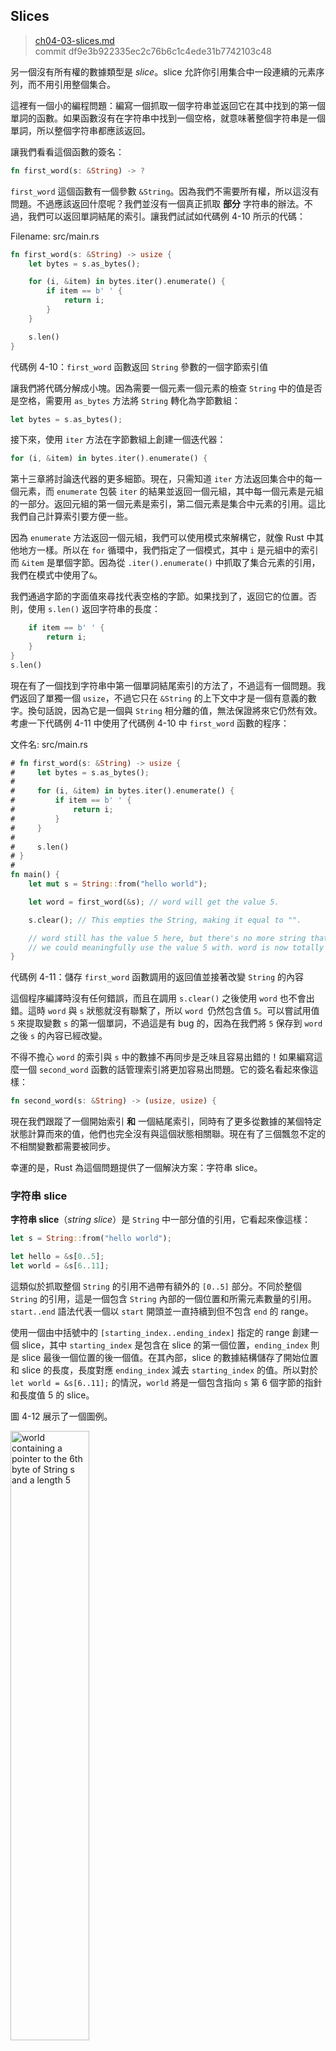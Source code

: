 ## Slices

> [ch04-03-slices.md](https://github.com/rust-lang/book/blob/master/second-edition/src/ch04-03-slices.md)
> <br>
> commit df9e3b922335ec2c76b6c1c4ede31b7742103c48

另一個沒有所有權的數據類型是 *slice*。slice 允許你引用集合中一段連續的元素序列，而不用引用整個集合。

這裡有一個小的編程問題：編寫一個抓取一個字符串並返回它在其中找到的第一個單詞的函數。如果函數沒有在字符串中找到一個空格，就意味著整個字符串是一個單詞，所以整個字符串都應該返回。

讓我們看看這個函數的簽名：

```rust
fn first_word(s: &String) -> ?
```

`first_word` 這個函數有一個參數 `&String`。因為我們不需要所有權，所以這沒有問題。不過應該返回什麼呢？我們並沒有一個真正抓取 **部分** 字符串的辦法。不過，我們可以返回單詞結尾的索引。讓我們試試如代碼例 4-10 所示的代碼：

<span class="filename">Filename: src/main.rs</span>

```rust
fn first_word(s: &String) -> usize {
    let bytes = s.as_bytes();

    for (i, &item) in bytes.iter().enumerate() {
        if item == b' ' {
            return i;
        }
    }

    s.len()
}
```

<span class="caption">代碼例 4-10：`first_word` 函數返回 `String` 參數的一個字節索引值</span>

讓我們將代碼分解成小塊。因為需要一個元素一個元素的檢查 `String` 中的值是否是空格，需要用 `as_bytes` 方法將 `String` 轉化為字節數組：

```rust
let bytes = s.as_bytes();
```

接下來，使用 `iter` 方法在字節數組上創建一個迭代器：

```rust
for (i, &item) in bytes.iter().enumerate() {
```

第十三章將討論迭代器的更多細節。現在，只需知道 `iter` 方法返回集合中的每一個元素，而 `enumerate` 包裝 `iter` 的結果並返回一個元組，其中每一個元素是元組的一部分。返回元組的第一個元素是索引，第二個元素是集合中元素的引用。這比我們自己計算索引要方便一些。

因為 `enumerate` 方法返回一個元組，我們可以使用模式來解構它，就像 Rust 中其他地方一樣。所以在 `for` 循環中，我們指定了一個模式，其中 `i` 是元組中的索引而 `&item` 是單個字節。因為從 `.iter().enumerate()` 中抓取了集合元素的引用，我們在模式中使用了`&`。

我們通過字節的字面值來尋找代表空格的字節。如果找到了，返回它的位置。否則，使用 `s.len()` 返回字符串的長度：

```rust
    if item == b' ' {
        return i;
    }
}
s.len()
```

現在有了一個找到字符串中第一個單詞結尾索引的方法了，不過這有一個問題。我們返回了單獨一個 `usize`，不過它只在 `&String` 的上下文中才是一個有意義的數字。換句話說，因為它是一個與 `String` 相分離的值，無法保證將來它仍然有效。考慮一下代碼例 4-11 中使用了代碼例 4-10 中 `first_word` 函數的程序：

<span class="filename">文件名: src/main.rs</span>

```rust
# fn first_word(s: &String) -> usize {
#     let bytes = s.as_bytes();
#
#     for (i, &item) in bytes.iter().enumerate() {
#         if item == b' ' {
#             return i;
#         }
#     }
#
#     s.len()
# }
#
fn main() {
    let mut s = String::from("hello world");

    let word = first_word(&s); // word will get the value 5.

    s.clear(); // This empties the String, making it equal to "".

    // word still has the value 5 here, but there's no more string that
    // we could meaningfully use the value 5 with. word is now totally invalid!
}
```

<span class="caption">代碼例 4-11：儲存 `first_word` 函數調用的返回值並接著改變 `String` 的內容</span>

這個程序編譯時沒有任何錯誤，而且在調用 `s.clear()` 之後使用 `word` 也不會出錯。這時 `word` 與 `s` 狀態就沒有聯繫了，所以 `word `仍然包含值 `5`。可以嘗試用值 `5` 來提取變數 `s` 的第一個單詞，不過這是有 bug 的，因為在我們將 `5` 保存到 `word` 之後 `s` 的內容已經改變。

不得不擔心 `word` 的索引與 `s` 中的數據不再同步是乏味且容易出錯的！如果編寫這麼一個 `second_word` 函數的話管理索引將更加容易出問題。它的簽名看起來像這樣：

```rust
fn second_word(s: &String) -> (usize, usize) {
```

現在我們跟蹤了一個開始索引 **和** 一個結尾索引，同時有了更多從數據的某個特定狀態計算而來的值，他們也完全沒有與這個狀態相關聯。現在有了三個飄忽不定的不相關變數都需要被同步。

幸運的是，Rust 為這個問題提供了一個解決方案：字符串 slice。

### 字符串 slice

**字符串 slice**（*string slice*）是 `String` 中一部分值的引用，它看起來像這樣：

```rust
let s = String::from("hello world");

let hello = &s[0..5];
let world = &s[6..11];
```

這類似於抓取整個 `String` 的引用不過帶有額外的 `[0..5]` 部分。不同於整個 `String` 的引用，這是一個包含 `String` 內部的一個位置和所需元素數量的引用。`start..end` 語法代表一個以 `start` 開頭並一直持續到但不包含 `end` 的 range。

使用一個由中括號中的 `[starting_index..ending_index]` 指定的 range 創建一個 slice，其中 `starting_index` 是包含在 slice 的第一個位置，`ending_index` 則是 slice 最後一個位置的後一個值。在其內部，slice 的數據結構儲存了開始位置和 slice 的長度，長度對應 `ending_index` 減去 `starting_index` 的值。所以對於 `let world = &s[6..11];` 的情況，`world` 將是一個包含指向 `s` 第 6 個字節的指針和長度值 5 的 slice。

圖 4-12 展示了一個圖例。

<img alt="world containing a pointer to the 6th byte of String s and a length 5" src="img/trpl04-06.svg" class="center" style="width: 50%;" />

<span class="caption">圖 4-12：引用了部分 `String` 的字符串 slice</span>

對於 Rust 的 `..` range 語法，如果想要從第一個索引（0）開始，可以不寫兩個點號之前的值。換句話說，如下兩個語句是相同的：

```rust
let s = String::from("hello");

let slice = &s[0..2];
let slice = &s[..2];
```

由此類推，如果 slice 包含 `String` 的最後一個字節，也可以捨棄尾部的數字。這意味著如下也是相同的：

```rust
let s = String::from("hello");

let len = s.len();

let slice = &s[3..len];
let slice = &s[3..];
```

也可以同時捨棄這兩個值來抓取一個整個字符串的 slice。所以如下亦是相同的：

```rust
let s = String::from("hello");

let len = s.len();

let slice = &s[0..len];
let slice = &s[..];
```

在記住所有這些知識後，讓我們重寫 `first_word` 來返回一個 slice。「字符串 slice」 的類型簽名寫作 `&str`：

<span class="filename">文件名: src/main.rs</span>

```rust
fn first_word(s: &String) -> &str {
    let bytes = s.as_bytes();

    for (i, &item) in bytes.iter().enumerate() {
        if item == b' ' {
            return &s[0..i];
        }
    }

    &s[..]
}
```

我們使用跟代碼例 4-10 相同的方式抓取單詞結尾的索引，通過尋找第一個出現的空格。當我們找到一個空格，我們返回一個索引，它使用字符串的開始和空格的索引來作為開始和結束的索引。

現在當調用 `first_word` 時，會返回一個單獨的與底層數據相聯繫的值。這個值由一個 slice 開始位置的引用和 slice 中元素的數量組成。

`second_word`函數也可以改為返回一個 slice：

```rust
fn second_word(s: &String) -> &str {
```

現在我們有了一個不易混雜的直觀的 API 了，因為編譯器會確保指向 `String` 的引用保持有效。還記得代碼例 4-11 程序中，那個當我們抓取第一個單詞結尾的索引不過接著就清除了字符串所以索引就無效了的 bug 嗎？那些代碼邏輯上是不正確的，不過卻沒有表現出任何直接的錯誤。問題會在之後嘗試對空字符串使用第一個單詞的索引時出現。slice 就不可能出現這種 bug 並讓我們更早的知道出問題了。使用 slice 版本的 `first_word` 會拋出一個編譯時錯誤：

<span class="filename">Filename: src/main.rs</span>

```rust
fn main() {
    let mut s = String::from("hello world");

    let word = first_word(&s);

    s.clear(); // Error!
}
```

這裡是編譯錯誤：

```text
17:6 error: cannot borrow `s` as mutable because it is also borrowed as
            immutable [E0502]
    s.clear(); // Error!
    ^
15:29 note: previous borrow of `s` occurs here; the immutable borrow prevents
            subsequent moves or mutable borrows of `s` until the borrow ends
    let word = first_word(&s);
                           ^
18:2 note: previous borrow ends here
fn main() {

}
^
```

回憶一下借用規則，當擁有某值的不可變引用時，就不能再抓取一個可變引用。因為 `clear` 需要清空 `String`，它嘗試抓取一個可變引用，它失敗了。Rust 不僅使得我們的 API 簡單易用，也在編譯時就消除了一整類的錯誤！

#### 字符串字面值就是 slice

還記得我們講到過字符串字面值被儲存在二進制文件中嗎。現在知道 slice 了，我們就可以正確的理解字符串字面值了：

```rust
let s = "Hello, world!";
```

這裡 `s` 的類型是 `&str`：它是一個指向二進制程序特定位置的 slice。這也就是為什麼字符串字面值是不可變的；`&str` 是一個不可變引用。

#### 字符串 slice 作為參數

在知道了能夠抓取字面值和 `String` 的 slice 後引起了另一個對 `first_word` 的改進，這是它的簽名：

```rust
fn first_word(s: &String) -> &str {
```

相反一個更有經驗的 Rustacean 會寫下如下這一行，因為它使得可以對 `String` 和 `&str` 使用相同的函數：

```rust
fn first_word(s: &str) -> &str {
```

如果有一個字符串 slice，可以直接傳遞它。如果有一個 `String`，則可以傳遞整個 `String` 的 slice。定義一個抓取字符串 slice 而不是字符串引用的函數使得我們的 API 更加通用並且不會丟失任何功能：

<span class="filename">Filename: src/main.rs</span>

```rust
# fn first_word(s: &str) -> &str {
#     let bytes = s.as_bytes();
#
#     for (i, &item) in bytes.iter().enumerate() {
#         if item == b' ' {
#             return &s[0..i];
#         }
#     }
#
#     &s[..]
# }
fn main() {
    let my_string = String::from("hello world");

    // first_word works on slices of `String`s
    let word = first_word(&my_string[..]);

    let my_string_literal = "hello world";

    // first_word works on slices of string literals
    let word = first_word(&my_string_literal[..]);

    // since string literals *are* string slices already,
    // this works too, without the slice syntax!
    let word = first_word(my_string_literal);
}
```

### 其他 slice

字符串 slice，正如你想像的那樣，是針對字符串的。不過也有更通用的 slice 類型。考慮一下這個數組：

```rust
let a = [1, 2, 3, 4, 5];
```

就跟我們想要抓取字符串的一部分那樣，我們也會想要引用數組的一部分，而我們可以這樣做：

```rust
let a = [1, 2, 3, 4, 5];

let slice = &a[1..3];
```

這個 slice 的類型是 `&[i32]`。它跟以跟字符串 slice 一樣的方式工作，通過儲存第一個元素的引用和一個長度。你可以對其他所有類型的集合使用這類 slice。第八章講到 vector 時會詳細討論這些集合。

## 總結

所有權、借用和 slice 這些概念是 Rust 何以在編譯時保障內存安全的關鍵所在。Rust 像其他系統編程語言那樣給予你對內存使用的控制，但擁有數據所有者在離開作用域後自動清除其數據的功能意味著你無須額外編寫和調試相關的控制代碼。

所有權系統影響了 Rust 中其他很多部分如何工作，所以我們還會繼續講到這些概念，這將貫穿本書的餘下內容。讓我們開始下一個章節，來看看如何將多份數據組合進一個 `struct` 中。